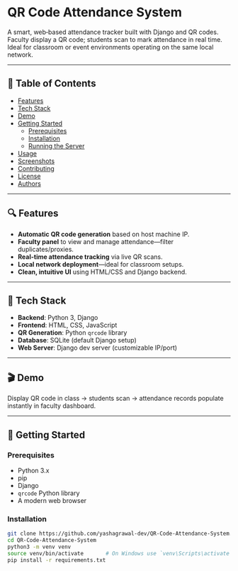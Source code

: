 # QR Code Attendance System

A smart, web‑based attendance tracker built with Django and QR codes. Faculty display a QR code; students scan to mark attendance in real time. Ideal for classroom or event environments operating on the same local network.

---

## 🚀 Table of Contents

- [Features](#-features)  
- [Tech Stack](#-tech-stack)  
- [Demo](#-demo)  
- [Getting Started](#-getting-started)  
  - [Prerequisites](#prerequisites)  
  - [Installation](#installation)  
  - [Running the Server](#running-the-server)  
- [Usage](#-usage)  
- [Screenshots](#-screenshots)  
- [Contributing](#-contributing)  
- [License](#-license)  
- [Authors](#-authors)

---

## 🔍 Features

- **Automatic QR code generation** based on host machine IP.  
- **Faculty panel** to view and manage attendance—filter duplicates/proxies.  
- **Real-time attendance tracking** via live QR scans.  
- **Local network deployment**—ideal for classroom setups.  
- **Clean, intuitive UI** using HTML/CSS and Django backend.

---

## 🧰 Tech Stack

- **Backend**: Python 3, Django  
- **Frontend**: HTML, CSS, JavaScript  
- **QR Generation**: Python `qrcode` library  
- **Database**: SQLite (default Django setup)  
- **Web Server**: Django dev server (customizable IP/port)

---

## 🎬 Demo

Display QR code in class → students scan → attendance records populate instantly in faculty dashboard.

---

## 🧩 Getting Started

### Prerequisites

- Python 3.x  
- pip  
- Django  
- `qrcode` Python library  
- A modern web browser  

### Installation

```bash
git clone https://github.com/yashagrawal-dev/QR-Code-Attendance-System.git
cd QR-Code-Attendance-System
python3 -m venv venv
source venv/bin/activate       # On Windows use `venv\Scripts\activate`
pip install -r requirements.txt
